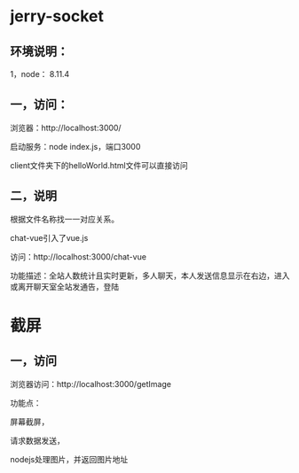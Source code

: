 # jerry-socket

## 环境说明：
1，node： 8.11.4


## 一，访问：
浏览器：http://localhost:3000/

启动服务：node index.js，端口3000

client文件夹下的helloWorld.html文件可以直接访问

## 二，说明

根据文件名称找一一对应关系。

chat-vue引入了vue.js

访问：http://localhost:3000/chat-vue

功能描述：全站人数统计且实时更新，多人聊天，本人发送信息显示在右边，进入或离开聊天室全站发通告，登陆


# 截屏

## 一，访问
浏览器访问：http://localhost:3000/getImage

功能点：

屏幕截屏，

请求数据发送，

nodejs处理图片，并返回图片地址





